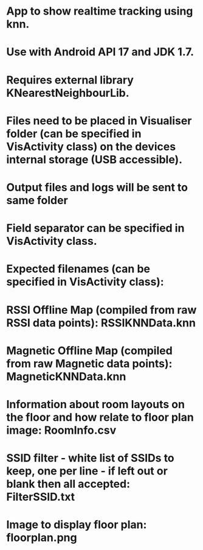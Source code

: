 # App to show realtime tracking using knn.
# Use with Android API 17 and JDK 1.7.
# Requires external library KNearestNeighbourLib.

# Files need to be placed in Visualiser folder (can be specified in VisActivity class) on the devices internal storage (USB accessible).
# Output files and logs will be sent to same folder

# Field separator can be specified in VisActivity class.

# Expected filenames (can be specified in VisActivity class):
# RSSI Offline Map (compiled from raw RSSI data points): RSSIKNNData.knn
# Magnetic Offline Map (compiled from raw Magnetic data points): MagneticKNNData.knn
# Information about room layouts on the floor and how relate to floor plan image: RoomInfo.csv
# SSID filter - white list of SSIDs to keep, one per line - if left out or blank then all accepted: FilterSSID.txt
# Image to display floor plan: floorplan.png
